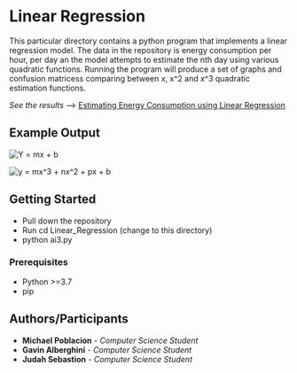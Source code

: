 # Linear Regression

This particular directory contains a python program that implements a linear regression model. The data in the repository is energy consumption per hour, per day an the model attempts to estimate the nth day using various quadratic functions. 
Running the program will produce a set of graphs and confusion matricess comparing between x, x^2 and x^3 quadratic estimation functions.

*See the results*  --> [Estimating Energy Consumption using Linear Regression](https://github.com/mikeP-1107/artificial-intelligence/blob/master/Linear_Regression/AI_Assignment_3.pdf)


## Example Output
![Y = mx + b](https://github.com/mikeP-1107/artificial-intelligence/blob/master/Linear_Regression/images/TestingX.png)



![y = mx^3 + nx^2 + px + b](https://github.com/mikeP-1107/artificial-intelligence/blob/master/Linear_Regression/images/TestingX3.png)

## Getting Started

* Pull down the repository
* Run cd Linear_Regression (change to this directory) 
* python ai3.py 

### Prerequisites
* Python >=3.7
* pip

## Authors/Participants

* **Michael Poblacion** - *Computer Science Student* 
* **Gavin Alberghini** - *Computer Science Student* 
* **Judah Sebastion** - *Computer Science Student* 

